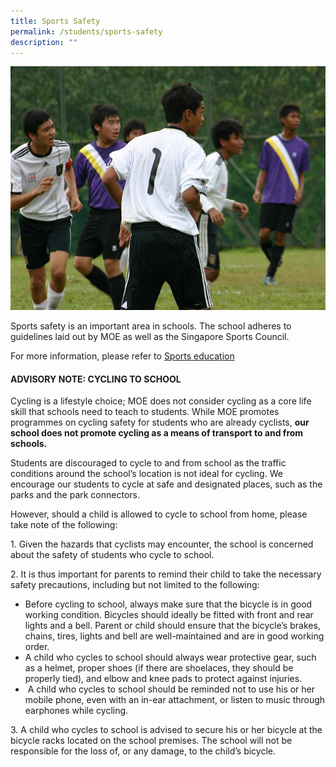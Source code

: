 ```yaml
---
title: Sports Safety
permalink: /students/sports-safety
description: ""
---
```

<img src="/images/ss1.jpg">
<p>Sports safety is an important area in schools. The school adheres to guidelines laid out by MOE as well as the Singapore Sports Council.&nbsp;</p>
<p>For more information, please refer to&nbsp;<a href="https://www.sportsingapore.gov.sg/sports-education">Sports education</a>&nbsp;</p>
<h4>ADVISORY NOTE: CYCLING TO SCHOOL</h4>
<p>Cycling is a lifestyle choice; MOE does not consider cycling as a core life skill that schools need to teach to students. While MOE promotes programmes on cycling safety for students who are already cyclists,&nbsp;<strong>our school does not promote cycling as a means of transport to and from schools.</strong></p>
<p>Students are discouraged to cycle to and from school as the traffic conditions around the school&rsquo;s location is not ideal for cycling. We encourage our students to cycle at safe and designated places, such as the parks and the park connectors.</p>
<p>However, should a child is allowed to cycle to school from home, please take note of the following:</p>
<p>1. Given the hazards that cyclists may encounter, the school is concerned about the safety of students who cycle to school.&nbsp;</p>
<p>2.&nbsp;It is thus important for parents to remind their child to take the necessary safety precautions, including but not limited to the following:</p>
<ul>
<li>Before cycling to school, always make sure that the bicycle is in good working condition. Bicycles should ideally be fitted with front and rear lights and a bell. Parent or child should ensure that the bicycle&rsquo;s brakes, chains, tires, lights and bell are well-maintained and are in good working order. </li>
<li>A child who cycles to school should always wear protective gear, such as a helmet, proper shoes (if there are shoelaces, they should be properly tied), and elbow and knee pads to protect against injuries. </li>
<li>&nbsp;A child who cycles to school should be reminded not to use his or her mobile phone, even with an in-ear attachment, or listen to music through earphones while cycling.</li>
</ul>
<p>3. A child who cycles to school is advised to secure his or her bicycle at the bicycle racks located on the school premises. The school will not be responsible for the loss of, or any damage, to the child&rsquo;s bicycle.</p>